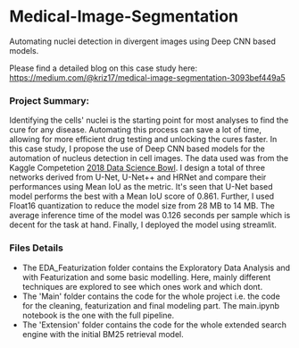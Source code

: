# Medical-Image-Segmentation
Automating nuclei detection in divergent images using Deep CNN based models. 

Please find a detailed blog on this case study here: https://medium.com/@kriz17/medical-image-segmentation-3093bef449a5

### Project Summary:
Identifying the cells' nuclei is the starting point for most analyses to find the cure for any disease. Automating this process can save a lot of time, allowing for more efficient drug testing and unlocking the cures faster. 
In this case study, I propose the use of Deep CNN based models for the automation of nucleus detection in cell images. The data used was from the Kaggle Competetion [2018 Data Science Bowl](https://www.kaggle.com/c/data-science-bowl-2018). I design a total of three networks derived from U-Net, U-Net++ and HRNet and compare their performances using Mean IoU as the metric. It's seen that U-Net based model performs the best with a Mean IoU score of 0.861. Further, I used Float16 quantization to reduce the model size from 28 MB to 14 MB. The average inference time of the model was 0.126 seconds per sample which is decent for the task at hand. Finally, I deployed the model using streamlit.

### Files Details
* The EDA_Featurization folder contains the Exploratory Data Analysis and with Featurization and some basic modelling. Here, mainly different techniques are explored to see which ones work and which dont. 
* The 'Main' folder contains the code for the whole project i.e. the code for the cleaning, featurization and final modeling part. The main.ipynb notebook is the one with the full pipeline.
* The 'Extension' folder contains the code for the whole extended search engine with the initial BM25 retrieval model.

